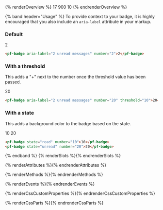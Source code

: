 {% renderOverview %}
  <pf-badge state="read" number="17">17</pf-badge>
  <pf-badge number="900" threshold="100">900</pf-badge>
  <pf-badge state="unread" number="10">10</pf-badge>
{% endrenderOverview %}

{% band header="Usage" %}
  To provide context to your badge, it is highly encouraged that you also include an `aria-label` attribute in your markup.

  ### Default
  <div class="example-preview">
    <pf-badge aria-label="2 unread messages" number="2">2</pf-badge>
  </div>
  

  ```html
  <pf-badge aria-label="2 unread messages" number="2">2</pf-badge>
  ```

  ### With a threshold
  This adds a "+" next to the number once the threshold value has been passed.
  <div class="example-preview">
    <pf-badge aria-label="2 unread messages" number="20" threshold="10">20</pf-badge>
  </div>

  ```html
  <pf-badge aria-label="2 unread messages" number="20" threshold="10">20</pf-badge>
  ```

  ### With a state
  This adds a background color to the badge based on the state.

  <div class="example-preview">
    <pf-badge state="read" number="10">10</pf-badge>
    <pf-badge state="unread" number="20">20</pf-badge>
  </div>

  ```html
  <pf-badge state="read" number="10">10</pf-badge>
  <pf-badge state="unread" number="20">20</pf-badge>
  ```

{% endband %}
{% renderSlots %}{% endrenderSlots %}

{% renderAttributes %}{% endrenderAttributes %}

{% renderMethods %}{% endrenderMethods %}

{% renderEvents %}{% endrenderEvents %}

{% renderCssCustomProperties %}{% endrenderCssCustomProperties %}

{% renderCssParts %}{% endrenderCssParts %}
